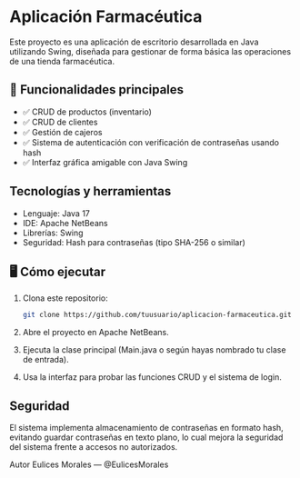 # Aplicación Farmacéutica

Este proyecto es una aplicación de escritorio desarrollada en Java utilizando Swing, diseñada para gestionar de forma básica las operaciones de una tienda farmacéutica.

## 🧾 Funcionalidades principales

- ✅ CRUD de productos (inventario)
- ✅ CRUD de clientes
- ✅ Gestión de cajeros
- ✅ Sistema de autenticación con verificación de contraseñas usando hash
- ✅ Interfaz gráfica amigable con Java Swing

## Tecnologías y herramientas

- Lenguaje: Java 17
- IDE: Apache NetBeans
- Librerías: Swing
- Seguridad: Hash para contraseñas (tipo SHA-256 o similar)

## 🖥️ Cómo ejecutar

1. Clona este repositorio:
   ```bash
   git clone https://github.com/tuusuario/aplicacion-farmaceutica.git
2. Abre el proyecto en Apache NetBeans.

3. Ejecuta la clase principal (Main.java o según hayas nombrado tu clase de entrada).

4. Usa la interfaz para probar las funciones CRUD y el sistema de login.

## Seguridad
El sistema implementa almacenamiento de contraseñas en formato hash, evitando guardar contraseñas 
en texto plano, lo cual mejora la seguridad del sistema frente a accesos no autorizados.

Autor
Eulices Morales — @EulicesMorales
